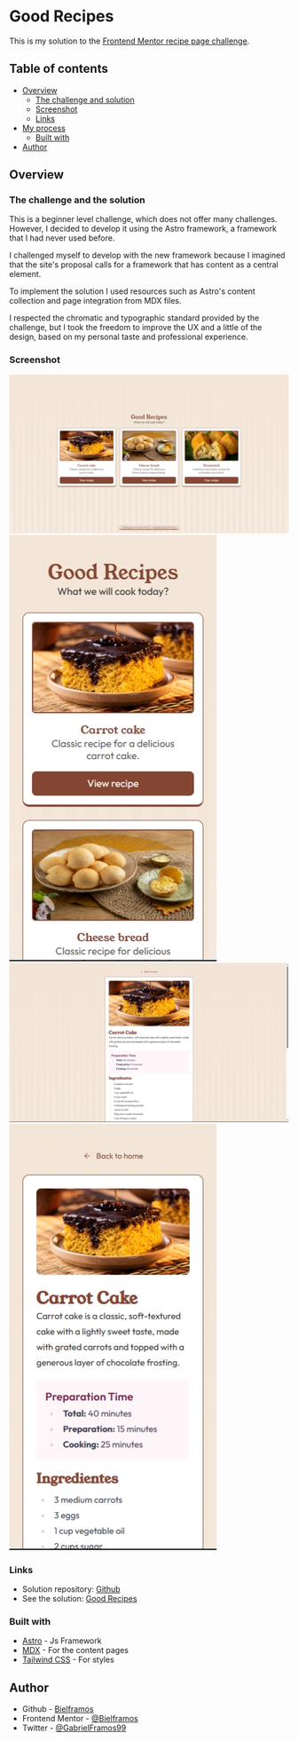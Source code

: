 # Good Recipes

This is my solution to the [Frontend Mentor recipe page challenge](https://www.frontendmentor.io/challenges/recipe-page-KiTsR8QQKm).

## Table of contents

- [Overview](#overview)
  - [The challenge and solution](#the-challenge)
  - [Screenshot](#screenshot)
  - [Links](#links)
- [My process](#my-process)
  - [Built with](#built-with)
- [Author](#author)

## Overview

### The challenge and the solution

This is a beginner level challenge, which does not offer many challenges. However, I decided to develop it using the Astro framework, a framework that I had never used before.

I challenged myself to develop with the new framework because I imagined that the site's proposal calls for a framework that has content as a central element.

To implement the solution I used resources such as Astro's content collection and page integration from MDX files.

I respected the chromatic and typographic standard provided by the challenge, but I took the freedom to improve the UX and a little of the design, based on my personal taste and professional experience.

### Screenshot

![Home desktop](/images/home-desktop.jpeg)
![Home mobile](/images/home-mobile.png)
![Recipe page desktop](/images/recipe-page-desktop.png)
![Recipe page mobile](/images/recipe-page-mobile.png)

### Links

- Solution repository: [Github](https://github.com/Bielframos/recipe-page-with-astro)
- See the solution: [Good Recipes](https://recipe-page-with-astro.vercel.app/)

### Built with

- [Astro](https://astro.build/) - Js Framework
- [MDX](https://mdxjs.com/) - For the content pages
- [Tailwind CSS](https://tailwindcss.com/) - For styles

## Author

- Github - [Bielframos](https://github.com/Bielframos)
- Frontend Mentor - [@Bielframos](https://www.frontendmentor.io/profile/Bielframos)
- Twitter - [@GabrielFramos99](https://twitter.com/GabrielFramos99)

